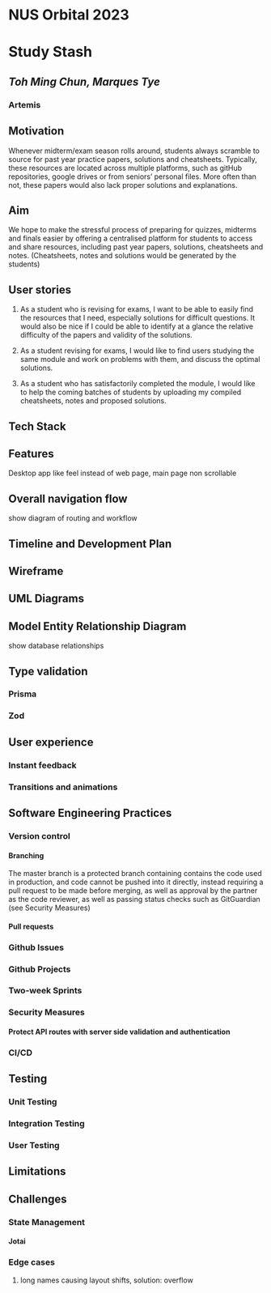 # **NUS Orbital 2023**

# **Study Stash**

## _Toh Ming Chun, Marques Tye_

### Artemis

## Motivation

Whenever midterm/exam season rolls around, students always scramble to source for past year practice papers, solutions and cheatsheets. Typically, these resources are located across multiple platforms, such as gitHub repositories, google drives or from seniors’ personal files. More often than not, these papers would also lack proper solutions and explanations.

## Aim

We hope to make the stressful process of preparing for quizzes, midterms and finals easier by offering a centralised platform for students to access and share resources, including past year papers, solutions, cheatsheets and notes. (Cheatsheets, notes and solutions would be generated by the students)

## User stories

1.  As a student who is revising for exams, I want to be able to easily find the resources that I need, especially solutions for difficult questions. It would also be nice if I could be able to identify at a glance the relative difficulty of the papers and validity of the solutions.

2.  As a student revising for exams, I would like to find users studying the same module and work on problems with them, and discuss the optimal solutions.

3.  As a student who has satisfactorily completed the module, I would like to help the coming batches of students by uploading my compiled cheatsheets, notes and proposed solutions.

## Tech Stack

## Features

Desktop app like feel instead of web page, main page non scrollable

## Overall navigation flow

show diagram of routing and workflow

## Timeline and Development Plan

## Wireframe

## UML Diagrams

## Model Entity Relationship Diagram

show database relationships

## Type validation

### Prisma

### Zod

## User experience

### Instant feedback

### Transitions and animations

## Software Engineering Practices

### Version control

#### Branching

The master branch is a protected branch containing contains the code used in production, and code cannot be pushed into it directly, instead requiring a pull request to be made before merging, as well as approval by the partner as the code reviewer, as well as passing status checks such as GitGuardian (see Security Measures)

#### Pull requests

### Github Issues

### Github Projects

### Two-week Sprints

### Security Measures

#### Protect API routes with server side validation and authentication

### CI/CD

## Testing

### Unit Testing

### Integration Testing

### User Testing

## Limitations

## Challenges

### State Management

#### Jotai

### Edge cases

1. long names causing layout shifts, solution: overflow
